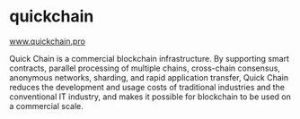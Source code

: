 # quickchain
www.quickchain.pro

Quick Chain is a commercial blockchain infrastructure. By supporting smart contracts, parallel processing of multiple chains, cross-chain consensus, anonymous networks, sharding, and rapid application transfer, Quick Chain reduces the development and usage costs of traditional industries and the conventional IT industry, and makes it possible for blockchain to be used on a commercial scale.

